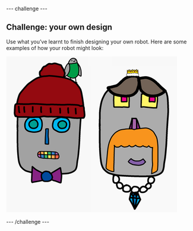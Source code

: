 \--- challenge \---

## Challenge: your own design

Use what you’ve learnt to finish designing your own robot. Here are some examples of how your robot might look:

![स्क्रीनशॉट](images/robot-examples.png)

\--- /challenge \---